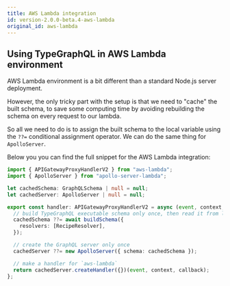 ```yaml
---
title: AWS Lambda integration
id: version-2.0.0-beta.4-aws-lambda
original_id: aws-lambda
---
```


## Using TypeGraphQL in AWS Lambda environment

AWS Lambda environment is a bit different than a standard Node.js server deployment.

However, the only tricky part with the setup is that we need to "cache" the built schema, to save some computing time by avoiding rebuilding the schema on every request to our lambda.

So all we need to do is to assign the built schema to the local variable using the `??=` conditional assignment operator.
We can do the same thing for `ApolloServer`.

Below you you can find the full snippet for the AWS Lambda integration:

```ts
import { APIGatewayProxyHandlerV2 } from "aws-lambda";
import { ApolloServer } from "apollo-server-lambda";

let cachedSchema: GraphQLSchema | null = null;
let cachedServer: ApolloServer | null = null;

export const handler: APIGatewayProxyHandlerV2 = async (event, context, callback) => {
  // build TypeGraphQL executable schema only once, then read it from local "cached" variable
  cachedSchema ??= await buildSchema({
    resolvers: [RecipeResolver],
  });

  // create the GraphQL server only once
  cachedServer ??= new ApolloServer({ schema: cachedSchema });

  // make a handler for `aws-lambda`
  return cachedServer.createHandler({})(event, context, callback);
};
```
